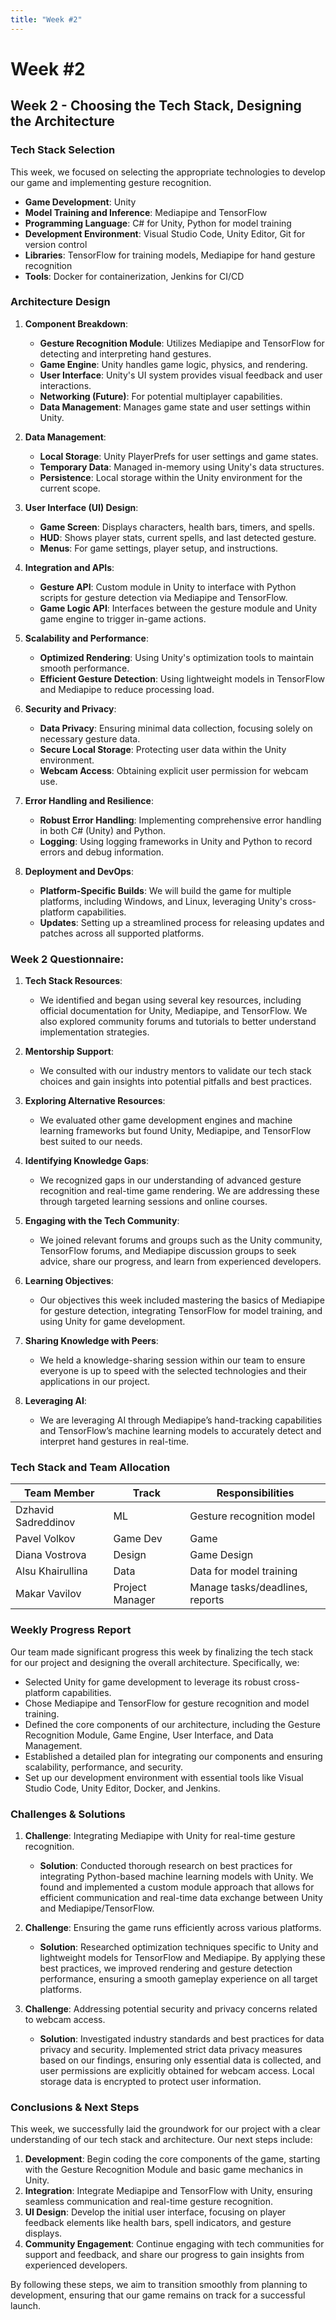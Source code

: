 ```yaml
---
title: "Week #2"
---
```


# **Week #2**

## **Week 2 - Choosing the Tech Stack, Designing the Architecture**

### **Tech Stack Selection**

This week, we focused on selecting the appropriate technologies to develop our game and implementing gesture recognition.

- **Game Development**: Unity
- **Model Training and Inference**: Mediapipe and TensorFlow
- **Programming Language**: C# for Unity, Python for model training
- **Development Environment**: Visual Studio Code, Unity Editor, Git for version control
- **Libraries**: TensorFlow for training models, Mediapipe for hand gesture recognition
- **Tools**: Docker for containerization, Jenkins for CI/CD

### **Architecture Design**

1. **Component Breakdown**:
    - **Gesture Recognition Module**: Utilizes Mediapipe and TensorFlow for detecting and interpreting hand gestures.
    - **Game Engine**: Unity handles game logic, physics, and rendering.
    - **User Interface**: Unity's UI system provides visual feedback and user interactions.
    - **Networking (Future)**: For potential multiplayer capabilities.
    - **Data Management**: Manages game state and user settings within Unity.

2. **Data Management**:
    - **Local Storage**: Unity PlayerPrefs for user settings and game states.
    - **Temporary Data**: Managed in-memory using Unity's data structures.
    - **Persistence**: Local storage within the Unity environment for the current scope.

3. **User Interface (UI) Design**:
    - **Game Screen**: Displays characters, health bars, timers, and spells.
    - **HUD**: Shows player stats, current spells, and last detected gesture.
    - **Menus**: For game settings, player setup, and instructions.

4. **Integration and APIs**:
    - **Gesture API**: Custom module in Unity to interface with Python scripts for gesture detection via Mediapipe and TensorFlow.
    - **Game Logic API**: Interfaces between the gesture module and Unity game engine to trigger in-game actions.

5. **Scalability and Performance**:
    - **Optimized Rendering**: Using Unity's optimization tools to maintain smooth performance.
    - **Efficient Gesture Detection**: Using lightweight models in TensorFlow and Mediapipe to reduce processing load.

6. **Security and Privacy**:
    - **Data Privacy**: Ensuring minimal data collection, focusing solely on necessary gesture data.
    - **Secure Local Storage**: Protecting user data within the Unity environment.
    - **Webcam Access**: Obtaining explicit user permission for webcam use.

7. **Error Handling and Resilience**:
    - **Robust Error Handling**: Implementing comprehensive error handling in both C# (Unity) and Python.
    - **Logging**: Using logging frameworks in Unity and Python to record errors and debug information.

8. **Deployment and DevOps**:

    - **Platform-Specific Builds**: We will build the game for multiple platforms, including Windows, and Linux, leveraging Unity's cross-platform capabilities.
    - **Updates**: Setting up a streamlined process for releasing updates and patches across all supported platforms.

### **Week 2 Questionnaire:**

1. **Tech Stack Resources**:
   - We identified and began using several key resources, including official documentation for Unity, Mediapipe, and TensorFlow. We also explored community forums and tutorials to better understand implementation strategies.

2. **Mentorship Support**:
   - We consulted with our industry mentors to validate our tech stack choices and gain insights into potential pitfalls and best practices.

3. **Exploring Alternative Resources**:
   - We evaluated other game development engines and machine learning frameworks but found Unity, Mediapipe, and TensorFlow best suited to our needs.

4. **Identifying Knowledge Gaps**:
   - We recognized gaps in our understanding of advanced gesture recognition and real-time game rendering. We are addressing these through targeted learning sessions and online courses.

5. **Engaging with the Tech Community**:
   - We joined relevant forums and groups such as the Unity community, TensorFlow forums, and Mediapipe discussion groups to seek advice, share our progress, and learn from experienced developers.

6. **Learning Objectives**:
   - Our objectives this week included mastering the basics of Mediapipe for gesture detection, integrating TensorFlow for model training, and using Unity for game development.

7. **Sharing Knowledge with Peers**:
   - We held a knowledge-sharing session within our team to ensure everyone is up to speed with the selected technologies and their applications in our project.

8. **Leveraging AI**:
   - We are leveraging AI through Mediapipe’s hand-tracking capabilities and TensorFlow’s machine learning models to accurately detect and interpret hand gestures in real-time.

### **Tech Stack and Team Allocation**

| Team Member              | Track                                       | Responsibilities   |
|--------------------------|---------------------------------------------|--------------------|
| Dzhavid Sadreddinov      | ML | Gesture recognition model |
| Pavel Volkov            | Game Dev | Game |
| Diana Vostrova            | Design | Game Design |
| Alsu Khairullina           | Data  | Data for model training |
| Makar Vavilov            | Project Manager | Manage tasks/deadlines, reports |

### **Weekly Progress Report**

Our team made significant progress this week by finalizing the tech stack for our project and designing the overall architecture. Specifically, we:

- Selected Unity for game development to leverage its robust cross-platform capabilities.
- Chose Mediapipe and TensorFlow for gesture recognition and model training.
- Defined the core components of our architecture, including the Gesture Recognition Module, Game Engine, User Interface, and Data Management.
- Established a detailed plan for integrating our components and ensuring scalability, performance, and security.
- Set up our development environment with essential tools like Visual Studio Code, Unity Editor, Docker, and Jenkins.

### **Challenges & Solutions**

1. **Challenge**: Integrating Mediapipe with Unity for real-time gesture recognition.
   - **Solution**: Conducted thorough research on best practices for integrating Python-based machine learning models with Unity. We found and implemented a custom module approach that allows for efficient communication and real-time data exchange between Unity and Mediapipe/TensorFlow.

2. **Challenge**: Ensuring the game runs efficiently across various platforms.
   - **Solution**: Researched optimization techniques specific to Unity and lightweight models for TensorFlow and Mediapipe. By applying these best practices, we improved rendering and gesture detection performance, ensuring a smooth gameplay experience on all target platforms.

3. **Challenge**: Addressing potential security and privacy concerns related to webcam access.
   - **Solution**: Investigated industry standards and best practices for data privacy and security. Implemented strict data privacy measures based on our findings, ensuring only essential data is collected, and user permissions are explicitly obtained for webcam access. Local storage data is encrypted to protect user information.

### **Conclusions & Next Steps**

This week, we successfully laid the groundwork for our project with a clear understanding of our tech stack and architecture. Our next steps include:

1. **Development**: Begin coding the core components of the game, starting with the Gesture Recognition Module and basic game mechanics in Unity.
2. **Integration**: Integrate Mediapipe and TensorFlow with Unity, ensuring seamless communication and real-time gesture recognition.
3. **UI Design**: Develop the initial user interface, focusing on player feedback elements like health bars, spell indicators, and gesture displays.
4. **Community Engagement**: Continue engaging with tech communities for support and feedback, and share our progress to gain insights from experienced developers.

By following these steps, we aim to transition smoothly from planning to development, ensuring that our game remains on track for a successful launch.